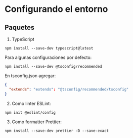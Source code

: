 # Configurando el entorno

## Paquetes

1. TypeScript

```shell
npm install --save-dev typescript@latest
```

Para algunas configuraciones por defecto:

```shell
npm install --save-dev @tsconfig/recommended
```

En tsconfig.json agregar:

```json
{
  "extends": "extends": "@tsconfig/recommended/tsconfig"
}
```

2. Como linter ESLint:

```shell
npm init @eslint/config
```

3. Como formatter Prettier:

```shell
npm install --save-dev prettier -D --save-exact
```

